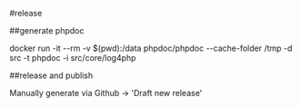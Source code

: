 #release

##generate phpdoc 

docker run -it --rm -v $(pwd):/data phpdoc/phpdoc --cache-folder /tmp -d src -t phpdoc -i src/core/log4php

##release and publish

Manually generate via Github -> 'Draft new release'